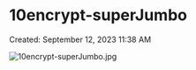 # 10encrypt-superJumbo

Created: September 12, 2023 11:38 AM

![10encrypt-superJumbo.jpg](10encrypt-superJumbo%20068f19ffead94868a5137d68f74bb5fe/10encrypt-superJumbo.jpg)